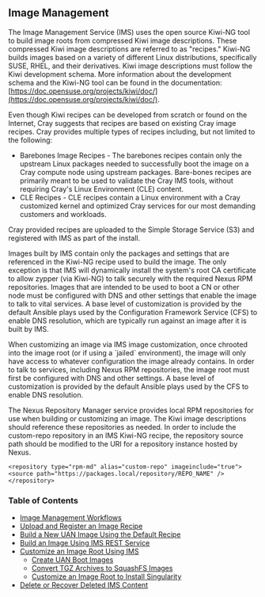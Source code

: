 ## Image Management

The Image Management Service \(IMS\) uses the open source Kiwi-NG tool to build image roots from compressed Kiwi image descriptions. These compressed Kiwi image descriptions are referred to as "recipes." Kiwi-NG builds images based on a variety of different Linux distributions, specifically SUSE, RHEL, and their derivatives. Kiwi image descriptions must follow the Kiwi development schema. More information about the development schema and the Kiwi-NG tool can be found in the documentation: [https://doc.opensuse.org/projects/kiwi/doc/](https://doc.opensuse.org/projects/kiwi/doc/).

Even though Kiwi recipes can be developed from scratch or found on the Internet, Cray suggests that recipes are based on existing Cray image recipes. Cray provides multiple types of recipes including, but not limited to the following:

-   Barebones Image Recipes - The barebones recipes contain only the upstream Linux packages needed to successfully boot the image on a Cray compute node using upstream packages. Bare-bones recipes are primarily meant to be used to validate the Cray IMS tools, without requiring Cray's Linux Environment \(CLE\) content.
-   CLE Recipes - CLE recipes contain a Linux environment with a Cray customized kernel and optimized Cray services for our most demanding customers and workloads.

Cray provided recipes are uploaded to the Simple Storage Service \(S3\) and registered with IMS as part of the install.

Images built by IMS contain only the packages and settings that are referenced in the Kiwi-NG recipe used to build the image. The only exception is that IMS will dynamically install the system's root CA certificate to allow zypper \(via Kiwi-NG\) to talk securely with the required Nexus RPM repositories. Images that are intended to be used to boot a CN or other node must be configured with DNS and other settings that enable the image to talk to vital services. A base level of customization is provided by the default Ansible plays used by the Configuration Framework Service \(CFS\) to enable DNS resolution, which are typically run against an image after it is built by IMS.

When customizing an image via IMS image customization, once chrooted into the image root \(or if using a \`jailed\` environment\), the image will only have access to whatever configuration the image already contains. In order to talk to services, including Nexus RPM repositories, the image root must first be configured with DNS and other settings. A base level of customization is provided by the default Ansible plays used by the CFS to enable DNS resolution.

The Nexus Repository Manager service provides local RPM repositories for use when building or customizing an image. The Kiwi image descriptions should reference these repositories as needed. In order to include the custom-repo repository in an IMS Kiwi-NG recipe, the repository source path should be modified to the URI for a repository instance hosted by Nexus.

```screen
<repository type="rpm-md" alias="custom-repo" imageinclude="true"> 
<source path="https://packages.local/repository/REPO_NAME" />
</repository>
```

### Table of Contents

* [Image Management Workflows](Image_Management_Workflows.md)
* [Upload and Register an Image Recipe](Upload_and_Register_an_Image_Recipe.md)
* [Build a New UAN Image Using the Default Recipe](Build_a_New_UAN_Image_Using_the_Default_Recipe.md)
* [Build an Image Using IMS REST Service](Build_an_Image_Using_IMS_REST_Service.md)
* [Customize an Image Root Using IMS](Customize_an_Image_Root_Using_IMS.md)
  * [Create UAN Boot Images](Create_UAN_Boot_Images.md)
  * [Convert TGZ Archives to SquashFS Images](Convert_TGZ_Archives_to_SquashFS_Images.md)
  * [Customize an Image Root to Install Singularity](Customize_an_Image_Root_to_Install_Singularity.md)
* [Delete or Recover Deleted IMS Content](Delete_or_Recover_Deleted_IMS_Content.md)
